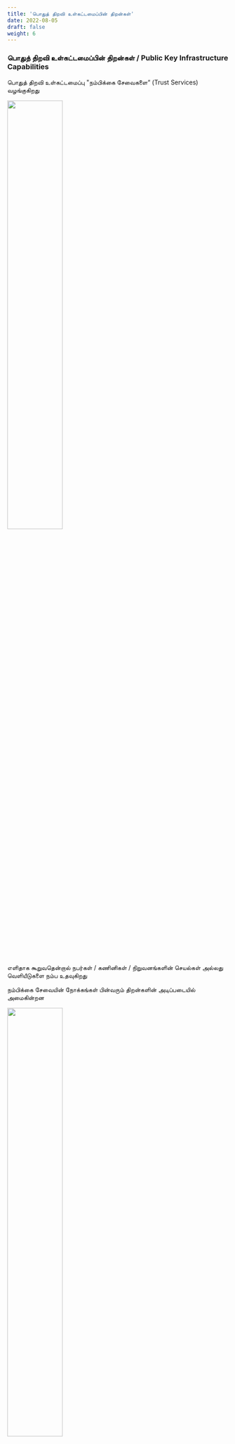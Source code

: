```yaml
---
title: 'பொதுத் திறவி உள்கட்டமைப்பின் திறன்கள்'
date: 2022-08-05
draft: false
weight: 6
---
```



### பொதுத் திறவி உள்கட்டமைப்பின் திறன்கள் / Public Key Infrastructure Capabilities

பொதுத் திறவி உள்கட்டமைப்பு "நம்பிக்கை சேவைகளை“ (Trust Services) வழங்குகிறது

<img src="/images/trust-services-ta.png"  width="50%" height="50%">

எளிதாக கூறுவதென்றால் நபர்கள் / கணினிகள் / நிறுவனங்களின் செயல்கள் அல்லது வெளியீடுகளை நம்ப உதவுகிறது

நம்பிக்கை சேவையின் நோக்கங்கள் பின்வரும் திறன்களின் அடிப்படையில் அமைகின்றன

<img src="/images/pki-capabilities-ta.png"  width="50%" height="50%">

